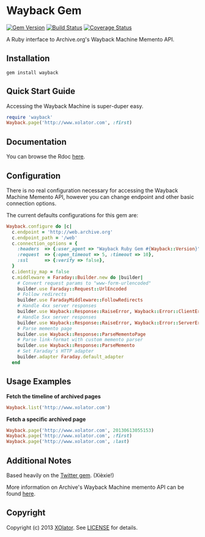 # Wayback Gem

[![Gem Version](https://badge.fury.io/rb/wayback.png)][gem]
[![Build Status](https://secure.travis-ci.org/XOlator/wayback_gem.png?branch=master)][travis]
[![Coverage Status](https://coveralls.io/repos/XOlator/wayback_gem/badge.png?branch=master)][coveralls]

[gem]: https://rubygems.org/gems/wayback
[travis]: http://travis-ci.org/XOlator/wayback_gem
[coveralls]: https://coveralls.io/r/XOlator/wayback_gem


A Ruby interface to Archive.org's Wayback Machine Memento API.

## Installation
    gem install wayback

## Quick Start Guide
Accessing the Wayback Machine is super-duper easy.

```ruby
require 'wayback'
Wayback.page('http://www.xolator.com', :first)
```


## Documentation
You can browse the Rdoc [here][documentation].

[documentation]: http://rdoc.info/github/XOlator/wayback_gem/master/frames


## Configuration

There is no real configuration necessary for accessing the Wayback Machine Memento API, however you can change endpoint and other basic connection options.

The current defaults configurations for this gem are:

```ruby
Wayback.configure do |c|
  c.endpoint = 'http://web.archive.org'
  c.endpoint_path = '/web'
  c.connection_options = {
    :headers  => {:user_agent => "Wayback Ruby Gem #{Wayback::Version}"},
    :request  => {:open_timeout => 5, :timeout => 10},
    :ssl      => {:verify => false},
  }
  c.identiy_map = false
  c.middleware = Faraday::Builder.new do |builder|
    # Convert request params to "www-form-urlencoded"
    builder.use Faraday::Request::UrlEncoded
    # Follow redirects
    builder.use FaradayMiddleware::FollowRedirects
    # Handle 4xx server responses
    builder.use Wayback::Response::RaiseError, Wayback::Error::ClientError
    # Handle 5xx server responses
    builder.use Wayback::Response::RaiseError, Wayback::Error::ServerError
    # Parse memento page
    builder.use Wayback::Response::ParseMementoPage
    # Parse link-format with custom memento parser
    builder.use Wayback::Response::ParseMemento
    # Set Faraday's HTTP adapter
    builder.adapter Faraday.default_adapter
  end
```


## Usage Examples

**Fetch the timeline of archived pages**

```ruby
Wayback.list('http://www.xolator.com')
```

**Fetch a specific archived page**

```ruby
Wayback.page('http://www.xolator.com', 20130613055153)
Wayback.page('http://www.xolator.com', :first)
Wayback.page('http://www.xolator.com', :last)
```


## Additional Notes
Based heavily on the [Twitter gem][twitter_gem]. (Xièxie!)

More information on Archive's Wayback Machine memento API can be found [here][wayback_api].

[twitter_gem]: https://www.github.com/sferik/twitter
[wayback_api]: http://mementoweb.org/depot/native/ia/


## Copyright
Copyright (c) 2013 [XOlator][xolator].
See [LICENSE][license] for details.

[xolator]: http://www.xolator.com
[license]: LICENSE.md
